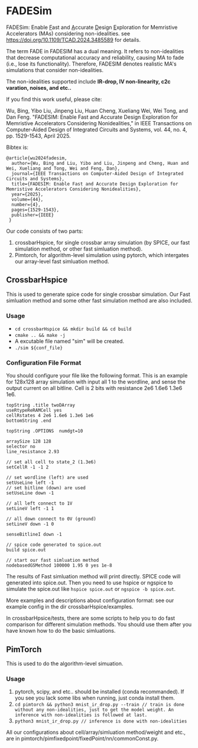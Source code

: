 # FADESim
FADESim: Enable <u>F</u>ast and <u>A</u>ccurate <u>D</u>esign <u>E</u>xploration for Memristive Accelerators (MAs) considering non-idealities.
see https://doi.org/10.1109/TCAD.2024.3485589 for details.

The term FADE in FADESIM has a dual meaning. It refers to non-idealities that decrease computational accuracy and reliability, causing MA
to fade (i.e., lose its functionality). Therefore, FADESIM denotes realistic MA's simulations that consider non-idealities.

The non-idealities supported include **IR-drop, IV non-linearity, c2c varation, noises, and etc..**

If you find this work useful, please cite:

Wu, Bing, Yibo Liu, Jinpeng Liu, Huan Cheng, Xueliang Wei, Wei Tong, and Dan Feng. "FADESIM: Enable Fast and Accurate Design Exploration for Memristive Accelerators Considering Nonidealities," in IEEE Transactions on Computer-Aided Design of Integrated Circuits and Systems, vol. 44, no. 4, pp. 1529-1543, April 2025.

Bibtex is:
```
@article{wu2024fadesim,
  author={Wu, Bing and Liu, Yibo and Liu, Jinpeng and Cheng, Huan and Wei, Xueliang and Tong, Wei and Feng, Dan},
  journal={IEEE Transactions on Computer-Aided Design of Integrated Circuits and Systems}, 
  title={FADESIM: Enable Fast and Accurate Design Exploration for Memristive Accelerators Considering Nonidealities}, 
  year={2025},
  volume={44},
  number={4},
  pages={1529-1543},
  publisher={IEEE}
 }
```



Our code consists of two parts:
1. crossbarHspice, for single crossbar array simulation (by SPICE, our fast simulation method, or other fast simluation method).
2. Pimtorch, for algorithm-level simulation using pytorch, which intergates our array-level fast simluation method. 

## CrossbarHspice
This is used to generate spice code for single crossbar simulation.
Our Fast simluation method and some other fast simulation method are also included.

### Usage
  - ```cd crossbarHspice && mkdir build && cd build```
  - ```cmake .. && make -j```
  - A excutable file named "sim" will be created.
  - ```./sim ${conf_file}```

### Configuration File Format
You should configure your file like the following format.
This is an example for 128x128 array simulation with input all 1 to the wordline, and sense the output current on all bitline. Cell is 2 bits with resistance 2e6 1.6e6 1.3e6 1e6.
```
topString .title twoDArray
useRtypeReRAMCell yes
cellRstates 4 2e6 1.6e6 1.3e6 1e6
bottomString .end

topString .OPTIONS  numdgt=10

arraySize 128 128
selector no
line_resistance 2.93

// set all cell to state_2 (1.3e6)
setCellR -1 -1 2

// set wordline (left) are used
setUseLine left -1 
// set bitline (down) are used
setUseLine down -1

// all left connect to 1V
setLineV left -1 1

// all down connect to 0V (ground)
setLineV down -1 0

senseBitlineI down -1

// spice code generated to spice.out
build spice.out

// start our fast simluation method
nodebasedGSMethod 100000 1.95 0 yes 1e-8
```

The results of Fast simluation method will print directly.
SPICE code will generated into spice.out.
Then you need to use hspice or ngspice to simulate the spice.out like ```hspice spice.out``` or ```ngspice -b spice.out```.

More examples and descriptions about configuration format: see our example config in the dir crossbarHspice/examples.

In crossbarHpsice/tests, there are some scripts to help you to do fast comparison for different simulation methods. You should use them after you have known how to do the basic simluations.


## PimTorch
This is used to do the algorithm-level simuation.

### Usage
  1. pytorch, scipy, and etc.. should be installed (conda recommanded). If you see you lack some libs when running, just conda install them. 
  2. ```cd pimtorch && python3 mnist_ir_drop.py --train // train is done without any non-idealities, just to get the model weight. An inference with non-idealities is followed at last.```
  3. ```python3 mnist_ir_drop.py // inference is done with non-idealities```

All our configurations about cell/array/simluation method/weight and etc., are in pimtorch/pimfixedpoint/fixedPoint/nn/commonConst.py.


 
